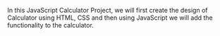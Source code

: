 In this JavaScript Calculator Project, we will first create the design of Calculator using HTML, CSS and then using JavaScript we will add the functionality to the calculator.
